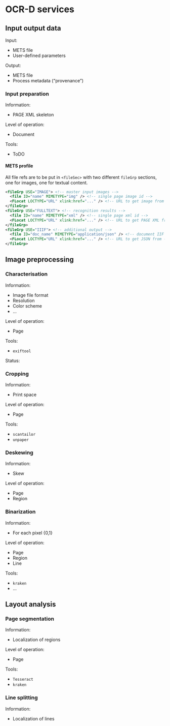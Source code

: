 # OCR-D services

## Input output data

Input:
  - METS file
  - User-defined parameters
  
Output:
  - METS file
  - Process metadata (“provenance”)
  
### Input preparation

Information:
  - PAGE XML skeleton

Level of operation:
  - Document

Tools:
  - ToDO

#### METS profile

All file refs are to be put in `<fileSec>` with two different `fileGrp` sections, one for images, one for textual content.
```xml
<fileGrp USE="IMAGE"> <!-- master input images -->
  <file ID="name" MIMETYPE="img" /> <!-- single page image id -->
  <FLocat LOCTYPE="URL" xlink:href="..." /> <!-- URL to get image from -->
</fileGrp>
<fileGrp USE="FULLTEXT"> <!-- recognition results -->
  <file ID="name" MIMETYPE="xml" /> <!-- single page xml id -->
  <FLocat LOCTYPE="URL" xlink:href="..." /> <!-- URL to get PAGE XML from -->
</fileGrp>
<fileGrp USE="IIIF"> <!-- additional output -->
  <file ID="doc_name" MIMETYPE="application/json" /> <!-- document IIF manifest -->
  <FLocat LOCTYPE="URL" xlink:href="..." /> <!-- URL to get JSON from -->
</fileGrp>
```

## Image preprocessing

### Characterisation

Information:
  - Image file format
  - Resolution
  - Color scheme
  - ...

Level of operation:
  - Page

Tools:
  - `exiftool`

Status:
 
### Cropping

Information:
  - Print space

Level of operation:
  - Page

Tools:
  - `scantailor`
  - `unpaper`

### Deskewing

Information:
  - Skew

Level of operation:
  - Page
  - Region

### Binarization

Information:
  - For each pixel {0,1}

Level of operation:
  - Page
  - Region
  - Line

Tools:
  - `kraken`
  - ...

## Layout analysis

### Page segmentation

Information:
  - Localization of regions

Level of operation:
  - Page

Tools:
  - `Tesseract`
  - `kraken`

### Line splitting

Information:
  - Localization of lines
